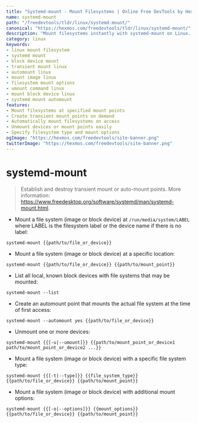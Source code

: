 ```yaml
---
title: "Systemd-mount - Mount Filesystems | Online Free DevTools by Hexmos"
name: systemd-mount
path: "/freedevtools/tldr/linux/systemd-mount/"
canonical: "https://hexmos.com/freedevtools/tldr/linux/systemd-mount/"
description: "Mount filesystems instantly with systemd-mount on Linux. Automate transient mounts, manage block devices, and configure mount options. Free online tool, no registration required."
category: linux
keywords:
- linux mount filesystem
- systemd mount
- block device mount
- transient mount linux
- automount linux
- mount image linux
- filesystem mount options
- umount command linux
- mount block device linux
- systemd mount automount
features:
- Mount filesystems at specified mount points
- Create transient mount points on demand
- Automatically mount filesystems on access
- Unmount devices or mount points easily
- Specify filesystem type and mount options
ogImage: "https://hexmos.com/freedevtools/site-banner.png"
twitterImage: "https://hexmos.com/freedevtools/site-banner.png"
---
```


# systemd-mount

> Establish and destroy transient mount or auto-mount points.
> More information: <https://www.freedesktop.org/software/systemd/man/systemd-mount.html>.

- Mount a file system (image or block device) at `/run/media/system/LABEL` where LABEL is the filesystem label or the device name if there is no label:

`systemd-mount {{path/to/file_or_device}}`

- Mount a file system (image or block device) at a specific location:

`systemd-mount {{path/to/file_or_device}} {{path/to/mount_point}}`

- List all local, known block devices with file systems that may be mounted:

`systemd-mount --list`

- Create an automount point that mounts the actual file system at the time of first access:

`systemd-mount --automount yes {{path/to/file_or_device}}`

- Unmount one or more devices:

`systemd-mount {{[-u|--umount]}} {{path/to/mount_point_or_device1 path/to/mount_point_or_device2 ...}}`

- Mount a file system (image or block device) with a specific file system type:

`systemd-mount {{[-t|--type]}} {{file_system_type}} {{path/to/file_or_device}} {{path/to/mount_point}}`

- Mount a file system (image or block device) with additional mount options:

`systemd-mount {{[-o|--options]}} {{mount_options}} {{path/to/file_or_device}} {{path/to/mount_point}}`
